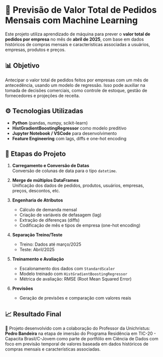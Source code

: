 # 🧠 Previsão de Valor Total de Pedidos Mensais com Machine Learning

Este projeto utiliza aprendizado de máquina para prever o **valor total de pedidos por empresa** no mês de **abril de 2025**, com base em dados históricos de compras mensais e características associadas a usuários, empresas, produtos e preços.

## 📊 Objetivo

Antecipar o valor total de pedidos feitos por empresas com um mês de antecedência, usando um modelo de regressão. Isso pode auxiliar na tomada de decisões comerciais, como controle de estoque, gestão de fornecedores e projeções de receita.

## ⚙️ Tecnologias Utilizadas

- **Python** (pandas, numpy, scikit-learn)
- **HistGradientBoostingRegressor** como modelo preditivo
- **Jupyter Notebook / VSCode** para desenvolvimento
- **Feature Engineering** com lags, diffs e one-hot encoding

## 🧩 Etapas do Projeto

1. **Carregamento e Conversão de Datas**  
   Conversão de colunas de data para o tipo `datetime`.

2. **Merge de múltiplos DataFrames**  
   Unificação dos dados de pedidos, produtos, usuários, empresas, preços, descontos, etc.

3. **Engenharia de Atributos**
   - Cálculo de demanda mensal
   - Criação de variáveis de defasagem (lag)
   - Extração de diferenças (diffs)
   - Codificação de mês e tipos de empresa (one-hot encoding)

4. **Separação Treino/Teste**
   - Treino: Dados até março/2025
   - Teste: Abril/2025

5. **Treinamento e Avaliação**
   - Escalonamento dos dados com `StandardScaler`
   - Modelo treinado com `HistGradientBoostingRegressor`
   - Métrica de avaliação: RMSE (Root Mean Squared Error)

6. **Previsões**
   - Geração de previsões e comparação com valores reais

## 📈 Resultado Final

📌 Projeto desenvolvido com a colaboração do Professor da Unichristus: **Pedro Bandeira** na etapa de imersão do Programa Residência em TIC-20 - Capacita Brasil/C-Jovem como parte de portfólio em Ciência de Dados com foco em previsão temporal de valores baseada em dados históricos de compras mensais e características associadas.
